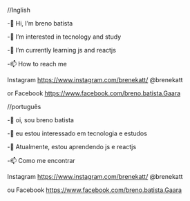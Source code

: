 //Inglish

-👋 Hi, I’m breno batista

-👀 I’m interested in tecnology and study

-🌱 I’m currently learning js and reactjs

-📫 How to reach me 

Instagram https://www.instagram.com/brenekatt/ @brenekatt 

or Facebook https://www.facebook.com/breno.batista.Gaara


//português

-👋 oi, sou breno batista

-👀 eu estou interessado em tecnologia e estudos

-🌱 Atualmente, estou aprendendo js e reactjs

-📫 Como me encontrar

Instagram https://www.instagram.com/brenekatt/ @brenekatt

ou Facebook https://www.facebook.com/breno.batista.Gaara

<!---
brenekat/brenekat is a ✨ special ✨ repository because its `README.md` (this file) appears on your GitHub profile.
You can click the Preview link to take a look at your changes.
--->
